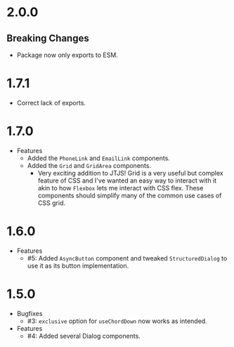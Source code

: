 # 2.0.0

## Breaking Changes

- Package now only exports to ESM.

# 1.7.1

- Correct lack of exports.

# 1.7.0

- Features
  - Added the `PhoneLink` and `EmailLink` components.
  - Added the `Grid` and `GridArea` components.
    - Very exciting addition to JTJS! Grid is a very useful but complex feature of CSS and I've wanted an easy way to interact with it akin to how `Flexbox` lets me interact with CSS flex. These components should simplify many of the common use cases of CSS grid.

# 1.6.0

- Features
  - #5: Added `AsyncButton` component and tweaked `StructuredDialog` to use it as its button implementation.

# 1.5.0

- Bugfixes
  - #3: `exclusive` option for `useChordDown` now works as intended.
- Features
  - #4: Added several Dialog components.
